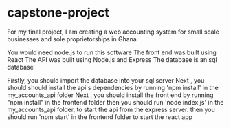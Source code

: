 # capstone-project
For my final project, I am creating a web accounting system for small scale businesses and sole proprietorships in Ghana

You would need node.js to run this software
The front end was built using React
The API was built using Node.js and Express
The database is an  sql database

Firstly, you should import the database into your sql server
Next ,  you should should install the api's dependencies by running 'npm install' in the my_accounts_api folder
Next , you should install the front end by running "npm install" in the frontend folder
then you should run 'node index.js' in the my_accounts_api folder, to start the api from the express server.
then you should run 'npm start' in the frontend folder to  start the react app
